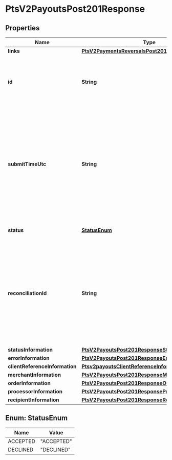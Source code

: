 
# PtsV2PayoutsPost201Response

## Properties
Name | Type | Description | Notes
------------ | ------------- | ------------- | -------------
**links** | [**PtsV2PaymentsReversalsPost201ResponseLinks**](PtsV2PaymentsReversalsPost201ResponseLinks.md) |  |  [optional]
**id** | **String** | An unique identification number assigned by CyberSource to identify the submitted request. |  [optional]
**submitTimeUtc** | **String** | Time of request in UTC. &#x60;Format: YYYY-MM-DDThh:mm:ssZ&#x60;  Example 2016-08-11T22:47:57Z equals August 11, 2016, at 22:47:57 (10:47:57 p.m.). The T separates the date and the time. The Z indicates UTC.  |  [optional]
**status** | [**StatusEnum**](#StatusEnum) | The status of the submitted transaction. |  [optional]
**reconciliationId** | **String** | Cybersource or merchant generated transaction reference number. This is sent to the processor and is echoed back in the response to the merchant. This is This value is used for reconciliation purposes.  |  [optional]
**statusInformation** | [**PtsV2PayoutsPost201ResponseStatusInformation**](PtsV2PayoutsPost201ResponseStatusInformation.md) |  |  [optional]
**errorInformation** | [**PtsV2PayoutsPost201ResponseErrorInformation**](PtsV2PayoutsPost201ResponseErrorInformation.md) |  |  [optional]
**clientReferenceInformation** | [**Ptsv2payoutsClientReferenceInformation**](Ptsv2payoutsClientReferenceInformation.md) |  |  [optional]
**merchantInformation** | [**PtsV2PayoutsPost201ResponseMerchantInformation**](PtsV2PayoutsPost201ResponseMerchantInformation.md) |  |  [optional]
**orderInformation** | [**PtsV2PayoutsPost201ResponseOrderInformation**](PtsV2PayoutsPost201ResponseOrderInformation.md) |  |  [optional]
**processorInformation** | [**PtsV2PayoutsPost201ResponseProcessorInformation**](PtsV2PayoutsPost201ResponseProcessorInformation.md) |  |  [optional]
**recipientInformation** | [**PtsV2PayoutsPost201ResponseRecipientInformation**](PtsV2PayoutsPost201ResponseRecipientInformation.md) |  |  [optional]


<a name="StatusEnum"></a>
## Enum: StatusEnum
Name | Value
---- | -----
ACCEPTED | &quot;ACCEPTED&quot;
DECLINED | &quot;DECLINED&quot;



